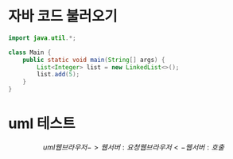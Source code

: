 # 자바 코드 불러오기
```java
import java.util.*;

class Main {
    public static void main(String[] args) {
        List<Integer> list = new LinkedList<>();
        list.add(5);
    }
}
```

# uml 테스트
$$uml
웹 브라우저 -> 웹서버: 요청
웹 브라우저 <- 웹서버: 호출
$$